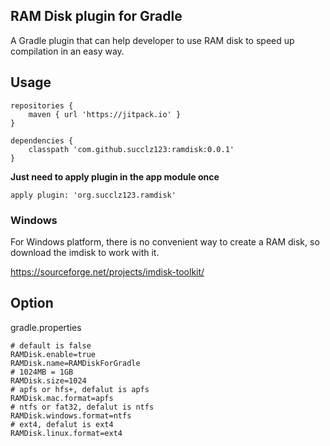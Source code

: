 ## RAM Disk plugin for Gradle

A Gradle plugin that can help developer to use RAM disk to speed up compilation in an easy way.

## Usage

~~~
repositories {
    maven { url 'https://jitpack.io' }
}
~~~

~~~
dependencies {
    classpath 'com.github.succlz123:ramdisk:0.0.1'
}
~~~

**Just need to apply plugin in the app module once**
~~~
apply plugin: 'org.succlz123.ramdisk'
~~~

### Windows

For Windows platform, there is no convenient way to create a RAM disk, so download the imdisk to work with it.

https://sourceforge.net/projects/imdisk-toolkit/

## Option

gradle.properties

~~~
# default is false
RAMDisk.enable=true
RAMDisk.name=RAMDiskForGradle
# 1024MB = 1GB
RAMDisk.size=1024
# apfs or hfs+, defalut is apfs
RAMDisk.mac.format=apfs
# ntfs or fat32, defalut is ntfs
RAMDisk.windows.format=ntfs
# ext4, defalut is ext4
RAMDisk.linux.format=ext4
~~~


